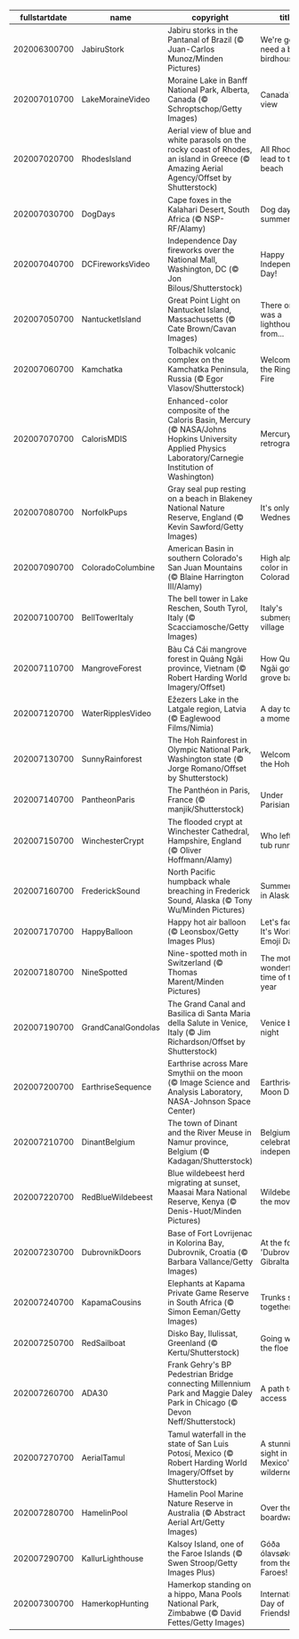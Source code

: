 |fullstartdate|name|copyright|title|image|
|--|--|--|--|--|
202006300700|JabiruStork|Jabiru storks in the Pantanal of Brazil (© Juan-Carlos Munoz/Minden Pictures)|We're gonna need a bigger birdhouse|![](/en-US/2020/07/202006300700JabiruStork.jpg)|
202007010700|LakeMoraineVideo|Moraine Lake in Banff National Park, Alberta, Canada (© Schroptschop/Getty Images)|Canada's $20 view|![](/en-US/2020/07/202007010700LakeMoraineVideo.jpg)|
202007020700|RhodesIsland|Aerial view of blue and white parasols on the rocky coast of Rhodes, an island in Greece (© Amazing Aerial Agency/Offset by Shutterstock)|All Rhodes lead to the beach|![](/en-US/2020/07/202007020700RhodesIsland.jpg)|
202007030700|DogDays|Cape foxes in the Kalahari Desert, South Africa (© NSP-RF/Alamy)|Dog days of summer|![](/en-US/2020/07/202007030700DogDays.jpg)|
202007040700|DCFireworksVideo|Independence Day fireworks over the National Mall, Washington, DC (© Jon Bilous/Shutterstock)|Happy Independence Day!|![](/en-US/2020/07/202007040700DCFireworksVideo.jpg)|
202007050700|NantucketIsland|Great Point Light on Nantucket Island, Massachusetts (© Cate Brown/Cavan Images)|There once was a lighthouse from...|![](/en-US/2020/07/202007050700NantucketIsland.jpg)|
202007060700|Kamchatka|Tolbachik volcanic complex on the Kamchatka Peninsula, Russia (© Egor Vlasov/Shutterstock)|Welcome to the Ring of Fire|![](/en-US/2020/07/202007060700Kamchatka.jpg)|
202007070700|CalorisMDIS|Enhanced-color composite of the Caloris Basin, Mercury (© NASA/Johns Hopkins University Applied Physics Laboratory/Carnegie Institution of Washington)|Mercury in retrograde|![](/en-US/2020/07/202007070700CalorisMDIS.jpg)|
202007080700|NorfolkPups|Gray seal pup resting on a beach in Blakeney National Nature Reserve, England (© Kevin Sawford/Getty Images)|It's only Wednesday|![](/en-US/2020/07/202007080700NorfolkPups.jpg)|
202007090700|ColoradoColumbine|American Basin in southern Colorado's San Juan Mountains (© Blaine Harrington III/Alamy)|High alpine color in Colorado|![](/en-US/2020/07/202007090700ColoradoColumbine.jpg)|
202007100700|BellTowerItaly|The bell tower in Lake Reschen, South Tyrol, Italy (© Scacciamosche/Getty Images)|Italy's submerged village|![](/en-US/2020/07/202007100700BellTowerItaly.jpg)|
202007110700|MangroveForest|Bàu Cá Cái mangrove forest in Quảng Ngãi province, Vietnam (© Robert Harding World Imagery/Offset)|How Quảng Ngãi got its grove back|![](/en-US/2020/07/202007110700MangroveForest.jpg)|
202007120700|WaterRipplesVideo|Ežezers Lake in the Latgale region, Latvia (© Eaglewood Films/Nimia)|A day to take a moment|![](/en-US/2020/07/202007120700WaterRipplesVideo.jpg)|
202007130700|SunnyRainforest|The Hoh Rainforest in Olympic National Park, Washington state (© Jorge Romano/Offset by Shutterstock)|Welcome to the Hoh|![](/en-US/2020/07/202007130700SunnyRainforest.jpg)|
202007140700|PantheonParis|The Panthéon in Paris, France (© manjik/Shutterstock)|Under Parisian skies|![](/en-US/2020/07/202007140700PantheonParis.jpg)|
202007150700|WinchesterCrypt|The flooded crypt at Winchester Cathedral, Hampshire, England (© Oliver Hoffmann/Alamy)|Who left the tub running?|![](/en-US/2020/07/202007150700WinchesterCrypt.jpg)|
202007160700|FrederickSound|North Pacific humpback whale breaching in Frederick Sound, Alaska (© Tony Wu/Minden Pictures)|Summertime in Alaska|![](/en-US/2020/07/202007160700FrederickSound.jpg)|
202007170700|HappyBalloon|Happy hot air balloon (© Leonsbox/Getty Images Plus)|Let's face it: It's World Emoji Day|![](/en-US/2020/07/202007170700HappyBalloon.jpg)|
202007180700|NineSpotted|Nine-spotted moth in Switzerland (© Thomas Marent/Minden Pictures)|The moth wonderful time of the year|![](/en-US/2020/07/202007180700NineSpotted.jpg)|
202007190700|GrandCanalGondolas|The Grand Canal and Basilica di Santa Maria della Salute in Venice, Italy (© Jim Richardson/Offset by Shutterstock)|Venice by night|![](/en-US/2020/07/202007190700GrandCanalGondolas.jpg)|
202007200700|EarthriseSequence|Earthrise across Mare Smythii on the moon (© Image Science and Analysis Laboratory, NASA-Johnson Space Center)|Earthrise on Moon Day|![](/en-US/2020/07/202007200700EarthriseSequence.jpg)|
202007210700|DinantBelgium|The town of Dinant and the River Meuse in Namur province, Belgium (© Kadagan/Shutterstock)|Belgium celebrates its independence|![](/en-US/2020/07/202007210700DinantBelgium.jpg)|
202007220700|RedBlueWildebeest|Blue wildebeest herd migrating at sunset, Maasai Mara National Reserve, Kenya (© Denis-Huot/Minden Pictures)|Wildebeest on the move|![](/en-US/2020/07/202007220700RedBlueWildebeest.jpg)|
202007230700|DubrovnikDoors|Base of Fort Lovrijenac in Kolorina Bay, Dubrovnik, Croatia (© Barbara Vallance/Getty Images)|At the foot of 'Dubrovnik's Gibraltar'|![](/en-US/2020/07/202007230700DubrovnikDoors.jpg)|
202007240700|KapamaCousins|Elephants at Kapama Private Game Reserve in South Africa (© Simon Eeman/Getty Images)|Trunks stick together|![](/en-US/2020/07/202007240700KapamaCousins.jpg)|
202007250700|RedSailboat|Disko Bay, Ilulissat, Greenland (© Kertu/Shutterstock)|Going with the floe|![](/en-US/2020/07/202007250700RedSailboat.jpg)|
202007260700|ADA30|Frank Gehry's BP Pedestrian Bridge connecting Millennium Park and Maggie Daley Park in Chicago (© Devon Neff/Shutterstock)|A path to access|![](/en-US/2020/07/202007260700ADA30.jpg)|
202007270700|AerialTamul|Tamul waterfall in the state of San Luis Potosí, Mexico (© Robert Harding World Imagery/Offset by Shutterstock)|A stunning sight in Mexico's wilderness|![](/en-US/2020/07/202007270700AerialTamul.jpg)|
202007280700|HamelinPool|Hamelin Pool Marine Nature Reserve in Australia (© Abstract Aerial Art/Getty Images)|Over the boardwalk|![](/en-US/2020/07/202007280700HamelinPool.jpg)|
202007290700|KallurLighthouse|Kalsoy Island, one of the Faroe Islands (© Swen Stroop/Getty Images Plus)|Góða ólavsøku, from the Faroes!|![](/en-US/2020/07/202007290700KallurLighthouse.jpg)|
202007300700|HamerkopHunting|Hamerkop standing on a hippo, Mana Pools National Park, Zimbabwe (© David Fettes/Getty Images)|International Day of Friendship|![](/en-US/2020/07/202007300700HamerkopHunting.jpg)|
